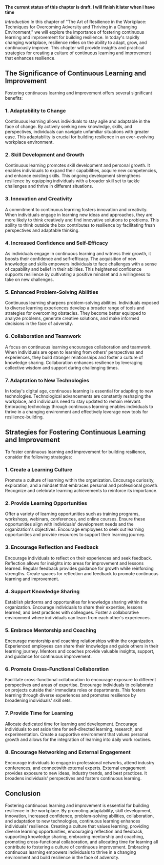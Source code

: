 **The current status of this chapter is draft. I will finish it later when I have time**

*Introduction* In this chapter of "The Art of Resilience in the Workplace: Techniques for Overcoming Adversity and Thriving in a Changing Environment," we will explore the importance of fostering continuous learning and improvement for building resilience. In today's rapidly changing workplace, resilience relies on the ability to adapt, grow, and continuously improve. This chapter will provide insights and practical strategies for creating a culture of continuous learning and improvement that enhances resilience.

The Significance of Continuous Learning and Improvement
-------------------------------------------------------

Fostering continuous learning and improvement offers several significant benefits:

### 1. Adaptability to Change

Continuous learning allows individuals to stay agile and adaptable in the face of change. By actively seeking new knowledge, skills, and perspectives, individuals can navigate unfamiliar situations with greater ease. This adaptability is crucial for building resilience in an ever-evolving workplace environment.

### 2. Skill Development and Growth

Continuous learning promotes skill development and personal growth. It enables individuals to expand their capabilities, acquire new competencies, and enhance existing skills. This ongoing development strengthens resilience by equipping individuals with a broader skill set to tackle challenges and thrive in different situations.

### 3. Innovation and Creativity

A commitment to continuous learning fosters innovation and creativity. When individuals engage in learning new ideas and approaches, they are more likely to think creatively and find innovative solutions to problems. This ability to think outside the box contributes to resilience by facilitating fresh perspectives and adaptable thinking.

### 4. Increased Confidence and Self-Efficacy

As individuals engage in continuous learning and witness their growth, it boosts their confidence and self-efficacy. The acquisition of new knowledge and skills empowers individuals to face challenges with a sense of capability and belief in their abilities. This heightened confidence supports resilience by cultivating a positive mindset and a willingness to take on new challenges.

### 5. Enhanced Problem-Solving Abilities

Continuous learning sharpens problem-solving abilities. Individuals exposed to diverse learning experiences develop a broader range of tools and strategies for overcoming obstacles. They become better equipped to analyze problems, generate creative solutions, and make informed decisions in the face of adversity.

### 6. Collaboration and Teamwork

A focus on continuous learning encourages collaboration and teamwork. When individuals are open to learning from others' perspectives and experiences, they build stronger relationships and foster a culture of knowledge sharing. Collaboration enhances resilience by leveraging collective wisdom and support during challenging times.

### 7. Adaptation to New Technologies

In today's digital age, continuous learning is essential for adapting to new technologies. Technological advancements are constantly reshaping the workplace, and individuals need to stay updated to remain relevant. Embracing technology through continuous learning enables individuals to thrive in a changing environment and effectively leverage new tools for resilience-building.

Strategies for Fostering Continuous Learning and Improvement
------------------------------------------------------------

To foster continuous learning and improvement for building resilience, consider the following strategies:

### 1. Create a Learning Culture

Promote a culture of learning within the organization. Encourage curiosity, exploration, and a mindset that embraces personal and professional growth. Recognize and celebrate learning achievements to reinforce its importance.

### 2. Provide Learning Opportunities

Offer a variety of learning opportunities such as training programs, workshops, webinars, conferences, and online courses. Ensure these opportunities align with individuals' development needs and the organization's objectives. Encourage employees to seek out learning opportunities and provide resources to support their learning journey.

### 3. Encourage Reflection and Feedback

Encourage individuals to reflect on their experiences and seek feedback. Reflection allows for insights into areas for improvement and lessons learned. Regular feedback provides guidance for growth while reinforcing strengths. Create spaces for reflection and feedback to promote continuous learning and improvement.

### 4. Support Knowledge Sharing

Establish platforms and opportunities for knowledge sharing within the organization. Encourage individuals to share their expertise, lessons learned, and best practices with colleagues. Foster a collaborative environment where individuals can learn from each other's experiences.

### 5. Embrace Mentorship and Coaching

Encourage mentorship and coaching relationships within the organization. Experienced employees can share their knowledge and guide others in their learning journey. Mentors and coaches provide valuable insights, support, and guidance for continuous improvement.

### 6. Promote Cross-Functional Collaboration

Facilitate cross-functional collaboration to encourage exposure to different perspectives and areas of expertise. Encourage individuals to collaborate on projects outside their immediate roles or departments. This fosters learning through diverse experiences and promotes resilience by broadening individuals' skill sets.

### 7. Provide Time for Learning

Allocate dedicated time for learning and development. Encourage individuals to set aside time for self-directed learning, research, and experimentation. Create a supportive environment that values personal growth and allows for the integration of learning into daily work routines.

### 8. Encourage Networking and External Engagement

Encourage individuals to engage in professional networks, attend industry conferences, and connectwith external experts. External engagement provides exposure to new ideas, industry trends, and best practices. It broadens individuals' perspectives and fosters continuous learning.

Conclusion
----------

Fostering continuous learning and improvement is essential for building resilience in the workplace. By promoting adaptability, skill development, innovation, increased confidence, problem-solving abilities, collaboration, and adaptation to new technologies, continuous learning enhances individuals' resilience. Creating a culture that values learning, providing diverse learning opportunities, encouraging reflection and feedback, supporting knowledge sharing, embracing mentorship and coaching, promoting cross-functional collaboration, and allocating time for learning all contribute to fostering a culture of continuous improvement. Embracing continuous learning empowers individuals to thrive in a changing environment and build resilience in the face of adversity.
